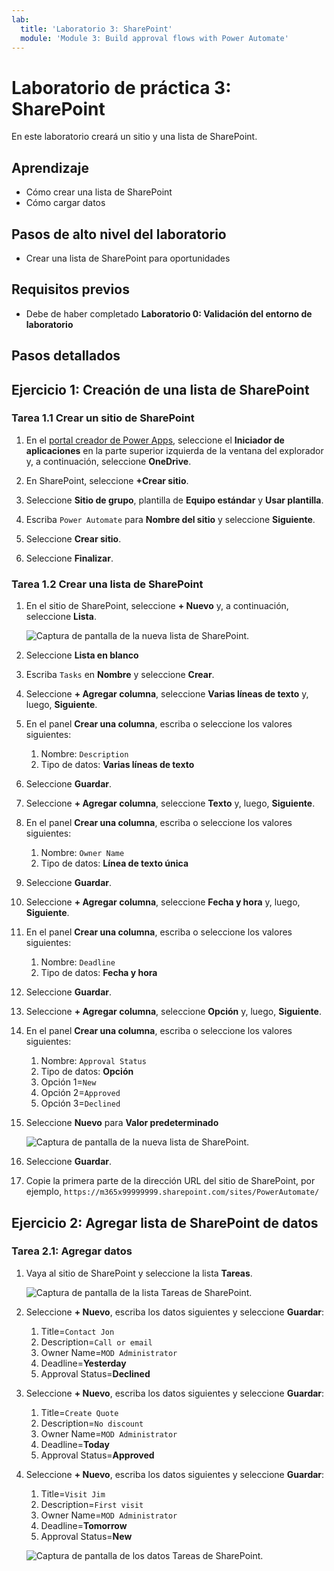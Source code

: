 ```yaml
---
lab:
  title: 'Laboratorio 3: SharePoint'
  module: 'Module 3: Build approval flows with Power Automate'
---
```


# Laboratorio de práctica 3: SharePoint

En este laboratorio creará un sitio y una lista de SharePoint.

## Aprendizaje

- Cómo crear una lista de SharePoint
- Cómo cargar datos

## Pasos de alto nivel del laboratorio

- Crear una lista de SharePoint para oportunidades
  
## Requisitos previos

- Debe de haber completado **Laboratorio 0: Validación del entorno de laboratorio**

## Pasos detallados

## Ejercicio 1: Creación de una lista de SharePoint

### Tarea 1.1 Crear un sitio de SharePoint

1. En el [portal creador de Power Apps](https://make.powerapps.com), seleccione el **Iniciador de aplicaciones** en la parte superior izquierda de la ventana del explorador y, a continuación, seleccione **OneDrive**.

1. En SharePoint, seleccione **+Crear sitio**.

1. Seleccione **Sitio de grupo**, plantilla de **Equipo estándar** y **Usar plantilla**.

1. Escriba `Power Automate` para **Nombre del sitio** y seleccione **Siguiente**.

1. Seleccione **Crear sitio**.

1. Seleccione **Finalizar**.

### Tarea 1.2 Crear una lista de SharePoint

1. En el sitio de SharePoint, seleccione **+ Nuevo** y, a continuación, seleccione **Lista**.

    ![Captura de pantalla de la nueva lista de SharePoint.](../media/new-sharepoint-list.png)

1. Seleccione **Lista en blanco**

1. Escriba `Tasks` en **Nombre** y seleccione **Crear**.

1. Seleccione **+ Agregar columna**, seleccione **Varias líneas de texto** y, luego, **Siguiente**.

1. En el panel **Crear una columna**, escriba o seleccione los valores siguientes:

   1. Nombre: `Description`
   1. Tipo de datos: **Varias líneas de texto**

1. Seleccione **Guardar**.

1. Seleccione **+ Agregar columna**, seleccione **Texto** y, luego, **Siguiente**.

1. En el panel **Crear una columna**, escriba o seleccione los valores siguientes:

   1. Nombre: `Owner Name`
   1. Tipo de datos: **Línea de texto única**

1. Seleccione **Guardar**.

1. Seleccione **+ Agregar columna**, seleccione **Fecha y hora** y, luego, **Siguiente**.

1. En el panel **Crear una columna**, escriba o seleccione los valores siguientes:

   1. Nombre: `Deadline`
   1. Tipo de datos: **Fecha y hora**

1. Seleccione **Guardar**.

1. Seleccione **+ Agregar columna**, seleccione **Opción** y, luego, **Siguiente**.

1. En el panel **Crear una columna**, escriba o seleccione los valores siguientes:

   1. Nombre: `Approval Status`
   1. Tipo de datos: **Opción**
   1. Opción 1=`New`
   1. Opción 2=`Approved`
   1. Opción 3=`Declined`

1. Seleccione **Nuevo** para **Valor predeterminado**

    ![Captura de pantalla de la nueva lista de SharePoint.](../media/add-choice-column.png)

1. Seleccione **Guardar**.

1. Copie la primera parte de la dirección URL del sitio de SharePoint, por ejemplo, `https://m365x99999999.sharepoint.com/sites/PowerAutomate/`

## Ejercicio 2: Agregar lista de SharePoint de datos

### Tarea 2.1: Agregar datos

1. Vaya al sitio de SharePoint y seleccione la lista **Tareas**.

    ![Captura de pantalla de la lista Tareas de SharePoint.](../media/tasks-sharepoint-list.png)

1. Seleccione **+ Nuevo**, escriba los datos siguientes y seleccione **Guardar**:

   1. Title=`Contact Jon`
   1. Description=`Call or email`
   1. Owner Name=`MOD Administrator`
   1. Deadline=**Yesterday**
   1. Approval Status=**Declined**

1. Seleccione **+ Nuevo**, escriba los datos siguientes y seleccione **Guardar**:

   1. Title=`Create Quote`
   1. Description=`No discount`
   1. Owner Name=`MOD Administrator`
   1. Deadline=**Today**
   1. Approval Status=**Approved**

1. Seleccione **+ Nuevo**, escriba los datos siguientes y seleccione **Guardar**:

   1. Title=`Visit Jim`
   1. Description=`First visit`
   1. Owner Name=`MOD Administrator`
   1. Deadline=**Tomorrow**
   1. Approval Status=**New**

    ![Captura de pantalla de los datos Tareas de SharePoint.](../media/tasks-data.png)
